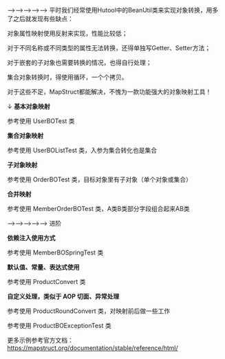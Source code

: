 ⟶⟶⟶⟶⟶
平时我们经常使用Hutool中的BeanUtil类来实现对象转换，用多了之后就发现有些缺点：

对象属性映射使用反射来实现，性能比较低；

对于不同名称或不同类型的属性无法转换，还得单独写Getter、Setter方法；

对于嵌套的子对象也需要转换的情况，也得自行处理；

集合对象转换时，得使用循环，一个个拷贝。

对于这些不足，MapStruct都能解决，不愧为一款功能强大的对象映射工具！

↓
**基本对象映射**

参考使用 UserBOTest 类

**集合对象映射**

参考使用 UserBOListTest 类，入参为集合转化也是集合

**子对象映射**

参考使用 OrderBOTest 类，目标对象里有子对象（单个对象或集合）

**合并映射**

参考使用 MemberOrderBOTest 类，A类B类部分字段组合起来AB类

⟶⟶⟶⟶⟶
进阶

**依赖注入使用方式**

参考使用 MemberBOSpringTest 类

**默认值、常量、表达式使用**

参考使用 ProductConvert 类

**自定义处理，类似于 AOP 切面、异常处理**

参考使用 ProductRoundConvert 类，对映射前后做一些工作

参考使用 ProductBOExceptionTest 类

更多示例参考官方文档：<https://mapstruct.org/documentation/stable/reference/html/>



